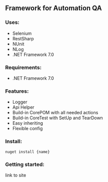 ## Framework for Automation QA

### Uses:
- Selenium
- RestSharp
- NUnit
- NLog
- .NET Framework 7.0

### Requirements:
- .NET Framework 7.0

### Features:
- Logger
- Api Helper
- Build-in CorePOM with all needed actions
- Build-in CoreTest with SetUp and TearDown
- Easy inheriting
- Flexible config

### Install:
``nuget install {name}``

### Getting started:
link to site